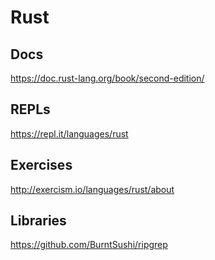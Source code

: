 # Rust

## Docs
https://doc.rust-lang.org/book/second-edition/

## REPLs
https://repl.it/languages/rust


## Exercises
http://exercism.io/languages/rust/about


## Libraries
https://github.com/BurntSushi/ripgrep

